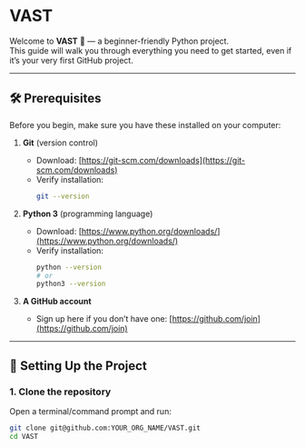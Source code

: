 # VAST

Welcome to **VAST** 🚀 — a beginner-friendly Python project.  
This guide will walk you through everything you need to get started, even if it’s your very first GitHub project.  

---

## 🛠 Prerequisites

Before you begin, make sure you have these installed on your computer:

1. **Git** (version control)  
   - Download: [https://git-scm.com/downloads](https://git-scm.com/downloads)  
   - Verify installation:  
     ```bash
     git --version
     ```

2. **Python 3** (programming language)  
   - Download: [https://www.python.org/downloads/](https://www.python.org/downloads/)  
   - Verify installation:  
     ```bash
     python --version
     # or
     python3 --version
     ```

3. **A GitHub account**  
   - Sign up here if you don’t have one: [https://github.com/join](https://github.com/join)

---

## 📂 Setting Up the Project

### 1. Clone the repository
Open a terminal/command prompt and run:
```bash
git clone git@github.com:YOUR_ORG_NAME/VAST.git
cd VAST

